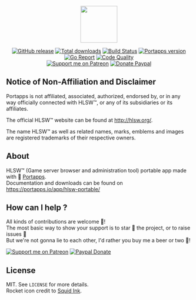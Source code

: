 <p align="center"><a href="https://portapps.io/app/hlsw-portable/" target="_blank"><img width="100" src="https://github.com/portapps/hlsw-portable/blob/master/res/papp.png"></a></p>

<p align="center">
  <a href="https://portapps.io/app/hlsw-portable/#download"><img src="https://img.shields.io/github/release/portapps/hlsw-portable.svg?style=flat-square" alt="GitHub release"></a>
  <a href="https://portapps.io/app/hlsw-portable/#download"><img src="https://img.shields.io/github/downloads/portapps/hlsw-portable/total.svg?style=flat-square" alt="Total downloads"></a>
  <a href="https://travis-ci.com/portapps/hlsw-portable"><img src="https://img.shields.io/travis/com/portapps/hlsw-portable/master.svg?style=flat-square" alt="Build Status"></a>
  <a href="https://github.com/portapps/portapps"><img src="https://img.shields.io/badge/portapps-1.26.1-479fdb.svg?style=flat-square" alt="Portapps version"></a>
  <a href="https://goreportcard.com/report/github.com/portapps/hlsw-portable"><img src="https://goreportcard.com/badge/github.com/portapps/hlsw-portable?style=flat-square" alt="Go Report"></a>
  <a href="https://www.codacy.com/app/portapps/hlsw-portable"><img src="https://img.shields.io/codacy/grade/b98953c923a54e91a1347f04b0c28cd1.svg?style=flat-square" alt="Code Quality"></a>
  <br /><a href="https://www.patreon.com/crazymax"><img src="https://img.shields.io/badge/donate-patreon-f96854.svg?logo=patreon&style=flat-square" alt="Support me on Patreon"></a>
  <a href="https://www.paypal.me/crazyws"><img src="https://img.shields.io/badge/donate-paypal-00457c.svg?logo=paypal&style=flat-square" alt="Donate Paypal"></a>
</p>

## Notice of Non-Affiliation and Disclaimer

Portapps is not affiliated, associated, authorized, endorsed by, or in any way officially connected with HLSW™, or any of its subsidiaries or its affiliates.

The official HLSW™ website can be found at http://hlsw.org/.

The name HLSW™ as well as related names, marks, emblems and images are registered trademarks of their respective owners.

## About

HLSW™ (Game server browser and administration tool) portable app made with 🚀 [Portapps](https://portapps.io).<br />
Documentation and downloads can be found on https://portapps.io/app/hlsw-portable/

## How can I help ?

All kinds of contributions are welcome :raised_hands:!<br />
The most basic way to show your support is to star :star2: the project, or to raise issues :speech_balloon:<br />
But we're not gonna lie to each other, I'd rather you buy me a beer or two :beers:!

[![Support me on Patreon](https://portapps.io/img/donate/patreon.png)](https://www.patreon.com/crazymax) 
[![Paypal Donate](https://portapps.io/img/donate/paypal.png)](https://www.paypal.me/crazyws)

## License

MIT. See `LICENSE` for more details.<br />
Rocket icon credit to [Squid Ink](http://thesquid.ink).
